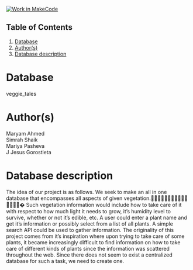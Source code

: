 [![Work in MakeCode](https://classroom.github.com/assets/work-in-make-code-c53f0c86300af1a64cdd5dc830e2509efd17c8cb483a722cacaee84d10eb8ec9.svg)](https://classroom.github.com/online_ide?assignment_repo_id=5858239&assignment_repo_type=AssignmentRepo)
## Table of Contents
1. [Database](#database)
1. [Author(s)](#authors)
1. [Database description](#database-description)

# Database
veggie_tales

# Author(s)
Maryam Ahmed  
Simrah Shaik  
Mariya Pasheva  
J Jesus Gorostieta

# Database description
The idea of our project is as follows. We seek to make an all in one database that encompasses all aspects of given vegetation.🍇🍈🍉🍊🍋🍌🍍🥭🍎🍏🍐🍑🍒🍓🍅�
Such vegetation information would include how to take care of it with respect to how much light it needs to grow, it’s humidity level to survive, whether or not it’s edible, etc. A user could enter a plant name and get it’s information or possibly select from a list of all plants. A simple search API could be used to gather information. The originality of this project comes from it’s inspiration where upon trying to take care of some plants, it became increasingly difficult to find information on how to take care of different kinds of plants since the information was scattered throughout the web. Since there does not seem to exist a centralized database for such a task, we need to create one.
